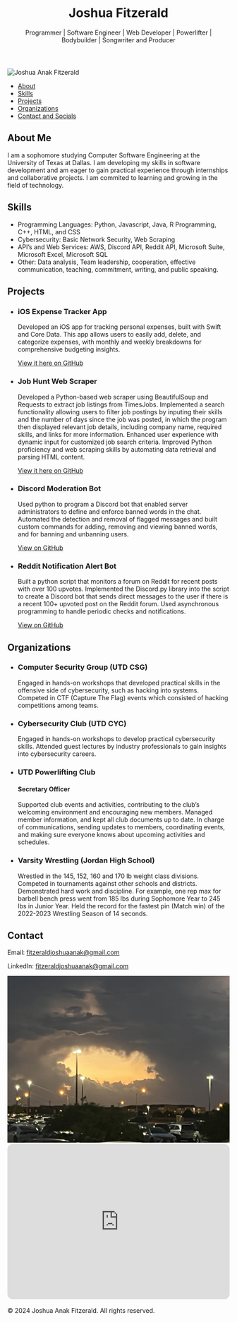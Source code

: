 <html lang="en">
<body>
    <header>
        <h1>Joshua Fitzerald</h1>
        <p>Programmer | Software Engineer | Web Developer | Powerlifter | Bodybuilder | Songwriter and Producer</p>
    </header>

<img src="IMG_1714.png" alt="Joshua Anak Fitzerald">

  <nav>
        <ul>
            <li>
              <a href="#about">About</a>
            </li>
            <li>
              <a href="#skills">Skills</a>
            </li>
            <li>
              <a href="#projects">Projects</a>
            </li>
            <li>
                <a href="#organizations">Organizations</a>
            </li>
            <li>
              <a href="#contact">Contact and Socials</a>
            </li>
        </ul>
    </nav>

  <section id="about">
      <h2>About Me</h2>
      <p>I am a sophomore studying Computer Software Engineering at the University of Texas at Dallas. I am developing my skills in software development and am eager to gain practical experience through internships and collaborative projects. I am commited to learning and growing in the field of technology.</p>
  </section>

  <section id="skills">
      <h2>Skills</h2>
      <ul>
          <li>
              Programming Languages: Python, Javascript, Java, R Programming, C++, HTML, and CSS
          </li>
          <li>
              Cybersecurity: Basic Network Security, Web Scraping
          </li>
          <li>
              API’s and Web Services: AWS, Discord API, Reddit API, Microsoft Suite, Microsoft Excel, Microsoft SQL
          </li>
          <li>
              Other: Data analysis, Team leadership, cooperation, effective communication, teaching, commitment, writing, and public speaking.
          </li>
      </ul>
  </section>

  <section id="projects">
      <h2>Projects</h2>
      <ul>
           <li>
                <h3>iOS Expense Tracker App</h3>
                <p>Developed an iOS app for tracking personal expenses, built with Swift and Core Data. This app allows users to easily add, delete, and categorize expenses, with monthly and weekly                                            breakdowns for comprehensive budgeting insights.
                </p>
                <a href="https://github.com/joshuafitzerald/ExpenseTrackerApp" target="_blank">View it here on GitHub</a>
          </li>
          <li>
                <h3>Job Hunt Web Scraper</h3>
                <p>Developed a Python-based web scraper using BeautifulSoup and Requests to extract job listings from TimesJobs.
                Implemented a search functionality allowing users to filter job postings by inputing their skills and the number of days since the job was posted,
                in which the program then displayed relevant job details, including company name, required skills, and links for more information.
                Enhanced user experience with dynamic input for customized job search criteria.
                Improved Python proficiency and web scraping skills by automating data retrieval and parsing HTML content.
                </p>
                <a href="https://github.com/joshuafitzerald/jobwebscraper" target="_blank">View it here on GitHub</a>
          </li>
          <li>
                <h3>Discord Moderation Bot</h3>
                <p>Used python to program a Discord bot that enabled server administrators to define and enforce banned words in the chat.
                   Automated the detection and removal of flagged messages and built custom commands for adding, removing and viewing banned words, and for banning and unbanning users.
                </p>
                <a href="https://github.com/joshuafitzerald/DiscordModBot" target="_blank">View on GitHub</a>
          </li>
          <li>
              <h3>Reddit Notification Alert Bot</h3>
              <p>Built a python script that monitors a forum on Reddit for recent posts with over 100 upvotes.
                 Implemented the Discord.py library into the script to create a Discord bot that sends direct messages to the user if there is a recent 100+ upvoted post on the Reddit forum.
                 Used asynchronous programming to handle periodic checks and notifications.</p>
              <a href="https://github.com/joshuafitzerald/RedditAlertBot" target="_blank">View on GitHub</a>
          </li>
            <!-- Add more projects as needed -->
      </ul>
  </section>

<section id="organizations">
    <h2>Organizations</h2>
    <ul>
         <li>
            <h3>Computer Security Group (UTD CSG)</h3>
            <p>Engaged in hands-on workshops that developed practical skills in the offensive side of cybersecurity, such as hacking into systems.
               Competed in CTF (Capture The Flag) events which consisted of hacking competitions among teams.
            </p>
        </li>
        <li>
            <h3>Cybersecurity Club (UTD CYC)</h3>
            <p>Engaged in hands-on workshops to develop practical cybersecurity skills.
               Attended guest lectures by industry professionals to gain insights into cybersecurity careers.
            </p>
        </li>
        <li>
            <h3>UTD Powerlifting Club</h3>
            <h4>Secretary Officer</h4>
            <p>Supported club events and activities, contributing to the club’s welcoming environment and encouraging new members. Managed member information, and kept all club documents up to date. In charge                             of communications, sending updates to members, coordinating events, and making sure everyone knows about upcoming activities and schedules.
            </p>
        </li>
        <li>
            <h3>Varsity Wrestling (Jordan High School)</h3>
            <p>Wrestled in the 145, 152, 160 and 170 lb weight class divisions.
               Competed in tournaments against other schools and districts.
               Demonstrated hard work and discipline. For example, one rep max for barbell bench press went from 185 lbs during Sophomore Year to 245 lbs in Junior Year. 
             Held the record for the fastest pin (Match win) of the 2022-2023 Wrestling Season of 14 seconds.
            </p>
        </li>
    </ul>
</section>

  <section id="contact">
      <h2>Contact</h2>
      <p>Email: <a href="mailto:fitzeraldjoshuaanak@gmail.com">fitzeraldjoshuaanak@gmail.com</a></p>
      <p>LinkedIn: <a href="www.linkedin.com/in/joshua-anak-fitzerald-141160324">fitzeraldjoshuaanak@gmail.com</a></p>
  </section>

<img src="IMG_1849.jpeg" alt="Anime">

<iframe style="border-radius:12px" src="https://open.spotify.com/embed/artist/6GimttnXHidjNu0ON27dc0?utm_source=generator&theme=0" width="100%" height="352" frameBorder="0" allowfullscreen="" allow="autoplay; clipboard-write; encrypted-media; fullscreen; picture-in-picture" loading="lazy"></iframe>

  <footer>
      <p>&copy; 2024 Joshua Anak Fitzerald. All rights reserved.</p>
  </footer>
</body>
</html>
